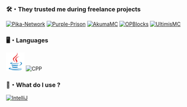### 🛠️・They trusted me during freelance projects
<div>
  <a href="https://pika-network.net/"><img style="width: 100px; height: 90px;" src="https://pika-network.net/dist/img/ndzn/HeaderLogo.png" alt="Pika-Network"></a>
  <a href="https://www.purpleprison.co/"><img style="width: 100px; height: 90px;" src="https://www.purpleprison.co/assets/img/purple-prison-logo-big.png" alt="Purple-Prison"></a>
  <a href="https://store.akumamc.net/"><img style="width: 100px; height: 90px;" src="https://dunb17ur4ymx4.cloudfront.net/webstore/logos/f0de07dabc1e5544017cbaec745b7509b8bf6aa9.png" alt="AkumaMC"></a>
  <a href="https://opblocks.com/"><img style="width: 100px; height: 90px;" src="https://opblocks.com/OPBlocks-resized.png" alt="OPBlocks"></a>
  <a href="https://store.ultimismc.com/"><img style="width: 100px; height: 90px;" src="https://dunb17ur4ymx4.cloudfront.net/webstore/logos/186cb012c29b6eac2a216b3c3e94f3705032fa1b.png" alt="UltimisMC"></a>
</div>

### 🖥️・Languages

<div>
  <img style="width: 50px; height: 50px;" src="https://raw.githubusercontent.com/devicons/devicon/master/icons/java/java-original.svg" alt="Java">
  <img style="width: 50px; height: 50px;" src="https://upload.wikimedia.org/wikipedia/commons/thumb/1/18/ISO_C%2B%2B_Logo.svg/1822px-ISO_C%2B%2B_Logo.svg.png" alt="CPP">
</div>

### 🧰・What do I use ?

<div>
  <a href="https://www.jetbrains.com/fr-fr/idea/"><img style="width: 50px; height: 50px;" src="https://upload.wikimedia.org/wikipedia/commons/thumb/9/9c/IntelliJ_IDEA_Icon.svg/1200px-IntelliJ_IDEA_Icon.svg.png" alt="IntelliJ"></a>
</div>
